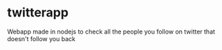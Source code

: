 # twitterapp
Webapp made in nodejs to check all the people you follow on twitter that doesn't follow you back
